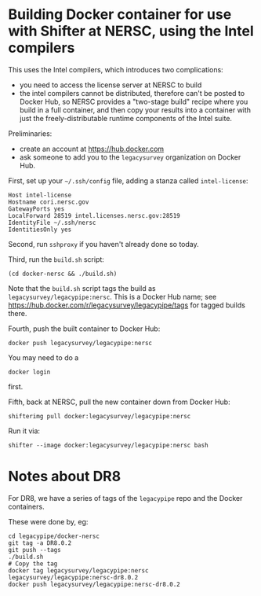 Building Docker container for use with Shifter at NERSC, using the Intel compilers
==================================================================================

This uses the Intel compilers, which introduces two complications:
- you need to access the license server at NERSC to build
- the intel compilers cannot be distributed, therefore can't be posted to Docker Hub,
  so NERSC provides a "two-stage build" recipe where you build in a full container, and
  then copy your results into a container with just the freely-distributable runtime
  components of the Intel suite.

Preliminaries:

- create an account at <https://hub.docker.com>
- ask someone to add you to the `legacysurvey` organization on Docker Hub.


First, set up your `~/.ssh/config` file, adding a stanza called `intel-license`:

```
Host intel-license
Hostname cori.nersc.gov
GatewayPorts yes
LocalForward 28519 intel.licenses.nersc.gov:28519
IdentityFile ~/.ssh/nersc
IdentitiesOnly yes
```

Second, run `sshproxy` if you haven't already done so today.

Third, run the `build.sh` script:

```
(cd docker-nersc && ./build.sh)
```

Note that the `build.sh` script tags the build as
`legacysurvey/legacypipe:nersc`.  This is a Docker Hub name;
see <https://hub.docker.com/r/legacysurvey/legacypipe/tags> for
tagged builds there.

Fourth, push the built container to Docker Hub:

```
docker push legacysurvey/legacypipe:nersc
```

You may need to do a

```
docker login
```

first.

Fifth, back at NERSC, pull the new container down from Docker Hub:

```
shifterimg pull docker:legacysurvey/legacypipe:nersc
```

Run it via:
```
shifter --image docker:legacysurvey/legacypipe:nersc bash
```



Notes about DR8
===============

For DR8, we have a series of tags of the `legacypipe` repo and the Docker containers.

These were done by, eg:

```
cd legacypipe/docker-nersc
git tag -a DR8.0.2
git push --tags
./build.sh
# Copy the tag
docker tag legacysurvey/legacypipe:nersc legacysurvey/legacypipe:nersc-dr8.0.2
docker push legacysurvey/legacypipe:nersc-dr8.0.2
```
